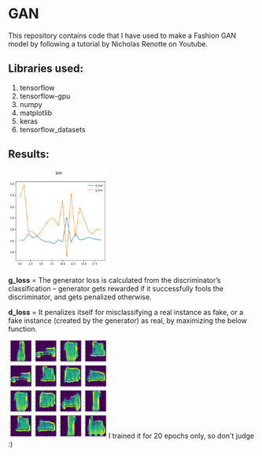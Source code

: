 # GAN
This repository contains code that I have used to make a Fashion GAN model by following a tutorial by Nicholas Renotte on Youtube.

## Libraries used:
1. tensorflow
2. tensorflow-gpu
3. numpy
4. matplotlib
5. keras
6. tensorflow_datasets

## Results:
<img alt= "Graph of g_loss and d_loss" src="https://github.com/ShauryaDevPathak/GAN/blob/main/Images/output_graph.png?raw=true" width=200 height=200>

**g_loss** = The generator loss is calculated from the discriminator’s classification – generator gets rewarded if it successfully fools the discriminator, and gets penalized otherwise.

**d_loss** = It penalizes itself for misclassifying a real instance as fake, or a fake instance (created by the  generator) as real, by maximizing the below function.



<img alt= "Resultant images generated by the generator" src="https://github.com/ShauryaDevPathak/GAN/blob/main/Images/result.png?raw=true" width=200 height=200>
I trained it for 20 epochs only, so don't judge :)
